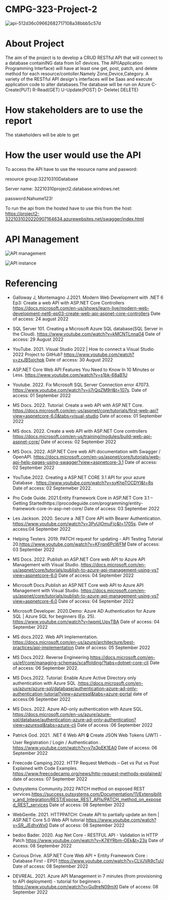 # CMPG-323-Project-2
![api-512d36c09662682717108a38bbb5c57d](https://user-images.githubusercontent.com/38375869/186129418-4ea5a789-1a4f-49f9-b384-61a8c2ae4559.gif)
# About Project
The aim of the project is to develop a CRUD RESTful API that will connect to a database containING data from IoT devices. The API(Application Programming Interface) will have at least one get, post, patch, and delete method for each resource/contoller.Namely Zone,Device,Category. A variety of the RESTful API design's interfaces will be Saas and execute application code to alter databases.The database will be run on Azure
C-Create(PUT) R-Read(GET) U-Update(POST) D- Delete( DELETE)
# How stakeholders are to use the report
The stakeholders will be able to get

# How the user would use the API
To access the API have to use the resource name and pasword:

resource group:32210310Database

Server name: 32210310project2.database.windows.net

password:Nahume123!

To run the api from the hosted have to use this from the host: https://project2-3221031020220907164634.azurewebsites.net/swagger/index.html
# API Management
![API management](https://user-images.githubusercontent.com/38375869/190322521-0eb3ff10-db29-4ce0-bf7e-da28159a133a.PNG)

![API instance](https://user-images.githubusercontent.com/38375869/190322497-ee6faea5-4a18-47af-8644-e34a4240e7e6.PNG)

# Referencing
- Galloway J, Montemagno J.2021. Modern Web Development with .NET 6 Ep3: Create a web API with ASP.NET Core Controllers https://docs.microsoft.com/en-us/shows/learn-live/modern-web-development-net6-ep03-create-web-api-aspnet-core-controllers Date of access: 24 august 2022
- SQL Server 101. Creating a Microsoft Azure SQL database(SQL Server in the Cloud). https://www.youtube.com/watch?v=kMCNTLnna04 Date of access: 29 August 2022
- YouTube. 2021. Visual Studio 2022 | How to connect a Visual Studio 2022 Project to GitHub? https://www.youtube.com/watch?v=zxJB5xjchpk Date of access: 30 August 2022
- ASP.NET Core Web API Features You Need to Know In 10 Minutes or Less. https://www.youtube.com/watch?v=s1bk-68aB1U

- Youtube. 2022. Fix Microsoft SQL Server Connection error 47073. https://www.youtube.com/watch?v=jj7rQqZM9rI&t=107s. Date of access: 01 September 2022
- MS Docs. 2022. Tutorial: Create a web API with ASP.NET Core. https://docs.microsoft.com/en-us/aspnet/core/tutorials/first-web-api?view=aspnetcore-6.0&tabs=visual-studio Date of access: 01 September 2022
 - MS docs. 2022. Create a web API with ASP.NET Core controllers https://docs.microsoft.com/en-us/training/modules/build-web-api-aspnet-core/ Date of access: 02 September 2022
 - MS Docs. 2022. ASP.NET Core web API documentation with Swagger / OpenAPI. https://docs.microsoft.com/en-us/aspnet/core/tutorials/web-api-help-pages-using-swagger?view=aspnetcore-3.1 Date of access: 02 September 2022
- YouTube.2022. Creating a ASP.NET CORE 3.1 API for your azure Database
. https://www.youtube.com/watch?v=syKhpTOCDYI&t=8s Date of access: 02 Septemeber 2022.
- Pro Code Guide. 2021.Entity Framework Core in ASP.NET Core 3.1 – Getting Startedhttps://procodeguide.com/programming/entity-framework-core-in-asp-net-core/ Date of access: 03 September 2022
- Les Jackson. 2020. Secure a .NET Core API with Bearer Authentication. https://www.youtube.com/watch?v=3PyUjOmuFic&t=1705s. Date of access:04 September 2022
- Helping Testers. 2019. PATCH request for updating - API Testing Tutorial 20.https://www.youtube.com/watch?v=KFrqn6PcWFM Date of access: 03 September 2022
- MS Docs. 2022. Publish an ASP.NET Core web API to Azure API Management with Visual Studio. https://docs.microsoft.com/en-us/aspnet/core/tutorials/publish-to-azure-api-management-using-vs?view=aspnetcore-6.0 Date of access: 04 September 2022
- Microsoft Docs.Publish an ASP.NET Core web API to Azure API Management with Visual Studio. https://docs.microsoft.com/en-us/aspnet/core/tutorials/publish-to-azure-api-management-using-vs?view=aspnetcore-6.0 Date of access: 04 September 2022
- Microsoft Developer. 2020.Demo: Azure AD Authentication for Azure SQL | Azure SQL for beginners (Ep. 25). https://www.youtube.com/watch?v=IwpmLUpvTBA Date of access: 04 September 2022
- MS docs.2022. Web API Implementation. https://docs.microsoft.com/en-us/azure/architecture/best-practices/api-implementation Date of access: 05 September 2022
- MS Docs.2022. Reverse Engineering.https://docs.microsoft.com/en-us/ef/core/managing-schemas/scaffolding/?tabs=dotnet-core-cli Date of access: 06 September 2022.
- MS Docs.2022. Tutorial: Enable Azure Active Directory only authentication with Azure SQL .https://docs.microsoft.com/en-us/azure/azure-sql/database/authentication-azure-ad-only-authentication-tutorial?view=azuresql&tabs=azure-portal date of access:06 September 2022
- MS Docs. 2022. Azure AD-only authentication with Azure SQL. https://docs.microsoft.com/en-us/azure/azure-sql/database/authentication-azure-ad-only-authentication?view=azuresql&tabs=azure-cli Date of access :06 September 2022
- Patrick God. 2021. .NET 6 Web API 🔒 Create JSON Web Tokens (JWT) - User Registration / Login / Authentication
. https://www.youtube.com/watch?v=v7q3pEK1EA0 Date of access: 06 September 2022
- Freecode Camping.2022. HTTP Request Methods – Get vs Put vs Post Explained with Code Examples. https://www.freecodecamp.org/news/http-request-methods-explained/ date of access: 07 September 2022
- Outsystems Community.2022 PATCH method on exposed REST services.https://success.outsystems.com/Documentation/11/Extensibility_and_Integration/REST/Expose_REST_APIs/PATCH_method_on_exposed_REST_services Date of access: 08 September 2022
 - WebGentle. 2021. HTTPPATCH: Create API to partially update an item | ASP.NET Core 5.0 Web API tutorial
https://www.youtube.com/watch?v=SR_JEdhxWx0 Date of access: 08 September 2022
- bedoo Bader. 2020. Asp Net Core - RESTFUL API - Validation in HTTP Patch
https://www.youtube.com/watch?v=K78YRbm-OEk&t=23s Date of access: 08 September 2022
- Curious Drive. ASP.NET Core Web API + Entity Framework Core : Database First - EP01
https://www.youtube.com/watch?v=CLVJVA9cTuU Date of access: 08 September 2022
- DEVREAL. 2021. Azure API Management in 7 minutes (from provisioning to API deployment) - tutorial for beginners
. https://www.youtube.com/watch?v=Gu9reN09mXI Date of access: 08 September 2022
